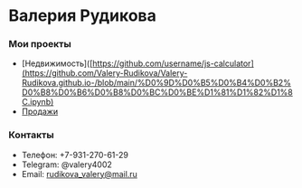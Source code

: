 # Валерия Рудикова  
### Мои проекты  
- [Недвижимость]([https://github.com/username/js-calculator](https://github.com/Valery-Rudikova/Valery-Rudikova.github.io-/blob/main/%D0%9D%D0%B5%D0%B4%D0%B2%D0%B8%D0%B6%D0%B8%D0%BC%D0%BE%D1%81%D1%82%D1%8C.ipynb)
- [Продажи](https://github.com/username/telegram-bot)
### Контакты  
- Teлефон: +7-931-270-61-29
- Telegram: @valery4002
- Email: rudikova_valery@mail.ru  

